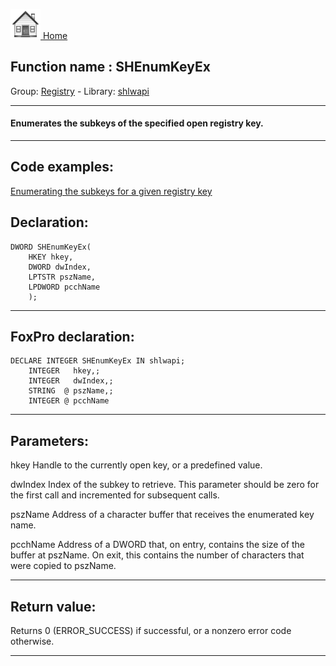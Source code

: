 [<img src="../../images/home.png"> Home ](https://github.com/VFPX/Win32API)  

## Function name : SHEnumKeyEx
Group: [Registry](../../functions_group.md#Registry)  -  Library: [shlwapi](../../Libraries.md#shlwapi)  
***  


#### Enumerates the subkeys of the specified open registry key.
***  


## Code examples:
[Enumerating the subkeys for a given registry key](../../samples/sample_130.md)  

## Declaration:
```foxpro  
DWORD SHEnumKeyEx(
    HKEY hkey,
    DWORD dwIndex,
    LPTSTR pszName,
    LPDWORD pcchName
    );  
```  
***  


## FoxPro declaration:
```foxpro  
DECLARE INTEGER SHEnumKeyEx IN shlwapi;
   	INTEGER   hkey,;
   	INTEGER   dwIndex,;
   	STRING  @ pszName,;
   	INTEGER @ pcchName  
```  
***  


## Parameters:
hkey 
Handle to the currently open key, or a predefined value.

dwIndex 
Index of the subkey to retrieve. This parameter should be zero for the first call and incremented for subsequent calls. 

pszName 
Address of a character buffer that receives the enumerated key name. 

pcchName 
Address of a DWORD that, on entry, contains the size of the buffer at pszName. On exit, this contains the number of characters that were copied to pszName.  
***  


## Return value:
Returns 0 (ERROR_SUCCESS) if successful, or a nonzero error code otherwise.  
***  

